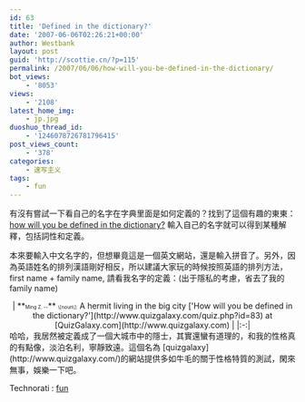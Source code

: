 ```yaml
---
id: 63
title: 'Defined in the dictionary?'
date: '2007-06-06T02:26:21+00:00'
author: Westbank
layout: post
guid: 'http://scottie.cn/?p=115'
permalink: /2007/06/06/how-will-you-be-defined-in-the-dictionary/
bot_views:
    - '8053'
views:
    - '2108'
latest_home_img:
    - jp.jpg
duoshuo_thread_id:
    - '1246078726781796415'
post_views_count:
    - '378'
categories:
    - 速写主义
tags:
    - fun
---
```


有沒有嘗試一下看自己的名字在字典里面是如何定義的？找到了這個有趣的東東：[how will you be defined in the dictionary?](http://www.quizgalaxy.com/quiz_83.html) 輸入自己的名字就可以得到某種解釋，包括詞性和定義。

本來要輸入中文名字的，但想畢竟這是一個英文網站，還是輸入拼音了。另外，因為英語姓名的排列漢語剛好相反，所以建議大家玩的時候按照英語的排列方法，first name + family name, 請看我名字的定義：(出于隱私的考慮，省去了我的family name)

<center>| **<span style="font-size: 0.6em">Ming Z. --</span>**   <span style="font-size: 0.6em">\[noun\]:</span>       A hermit living in the big city      ['How will you be defined in the dictionary?'](http://www.quizgalaxy.com/quiz.php?id=83) at [QuizGalaxy.com](http://www.quizgalaxy.com) |
|:-:|

</center>  
哈哈，我居然被定義成了一個大城市中的隱士，其實還蠻有道理的，和我的性格真的有點像，淡泊名利，寧靜致遠。這個名為 [quizgalaxy](http://www.quizgalaxy.com/)的網站提供多如牛毛的關于性格特質的測試，閑來無事，娛樂一下吧。

<span class="ztagspace">Technorati</span> : [fun](http://technorati.com/tag/fun)